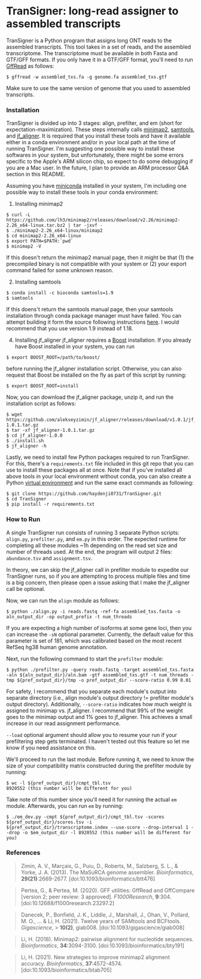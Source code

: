 # TranSigner: long-read assigner to assembled transcripts

TranSigner is a Python program that assigns long ONT reads to the assembled transcripts. This tool takes in a set of reads, and the assembled transcriptome. The transcriptome must be available in both Fasta and GTF/GFF formats. If you only have it in a GTF/GFF format, you'll need to run [GffRead](https://github.com/gpertea/gffread) as follows:

```
$ gffread -w assembled_txs.fa -g genome.fa assembled_txs.gtf
```
Make sure to use the same version of genome that you used to assembled transcripts. 

### Installation ###

TranSigner is divided up into 3 stages: align, prefilter, and em (short for expectation-maximization). These steps internally calls [minimap2](https://github.com/lh3/minimap2), [samtools](http://www.htslib.org/), and [jf_aligner](https://github.com/alekseyzimin/jf_aligner). It is required that you install these tools and have it available either in a conda environment and/or in your local path at the time of running TranSigner. I'm suggesting one possible way to install these softwares in your system, but unfortunately, there might be some errors specific to the Apple's ARM silicon chip, so expect to do some debugging if you are a Mac user. In the future, I plan to provide an ARM processor Q&A section in this README.

Assuming you have [miniconda](https://docs.conda.io/projects/miniconda/en/latest/) installed in your system, I'm including one possible way to install these tools in your conda environment:

1. Installing minimap2
```
$ curl -L https://github.com/lh3/minimap2/releases/download/v2.26/minimap2-2.26_x64-linux.tar.bz2 | tar -jxvf -
$ ./minimap2-2.26_x64-linux/minimap2
$ cd minimap2-2.26_x64-linux
$ export PATH=$PATH:`pwd`
$ minimap2 -V
```
If this doesn't return the minimap2 manual page, then it might be that (1) the precompiled binary is not compatible with your system or (2) your export command failed for some unknown reason.

2. Installing samtools
```
$ conda install -c bioconda samtools=1.9
$ samtools
```
If this doens't return the samtools manual page, then your samtools installation through conda package manager must have failed. You can attempt building it form the source following instructions [here](http://www.htslib.org/download/). I would recommend that you use version 1.9 instead of 1.18.
  
4. Installing jf_aligner
jf_aligner requires a [Boost](https://www.boost.org/) installation. If you already have Boost installed in your system, you can run
```
$ export BOOST_ROOT=/path/to/boost/
```
before running the jf_aligner installation script. Otherwise, you can also request that Boost be installed on the fly as part of this script by running:
```
$ export BOOST_ROOT=install
```
Now, you can download the jf_aligner package, unzip it, and run the installation script as follows:
```
$ wget https://github.com/alekseyzimin/jf_aligner/releases/download/v1.0.1/jf_aligner-1.0.1.tar.gz
$ tar -xf jf_aligner-1.0.1.tar.gz
$ cd jf_aligner-1.0.0
$ ./install.sh
$ jf_aligner -h
```

Lastly, we need to install few Python packages required to run TranSigner. For this, there's a `requirements.txt` file included in this git repo that you can use to install these packages all at once. Note that if you've installed all above tools in your local environment without conda, you can also create a Python [virtual environment](https://docs.python.org/3/library/venv.html) and run the same exact commands as following:

```
$ git clone https://github.com/haydenji0731/TranSigner.git
$ cd TranSigner
$ pip install -r requirements.txt
```

### How to Run ###

A single TranSigner run consists of running 3 separate Python scripts: `align.py`, `prefilter.py`, and `em.py` in this order. The expected runtime for completing all these modules ~1h depending on the read set size and number of threads used. At the end, the program will output 2 files: `abundance.tsv` and `assignment.tsv`. 

In theory, we can skip the jf_aligner call in prefilter module to expedite our TranSigner runs, so if you are attempting to process multiple files and time is a big concern, then please open a issue asking that I make the jf_aligner call be optional. 

Now, we can run the `align` module as follows:

```
$ python ./align.py -i reads.fastq -ref-fa assembled_txs.fasta -o aln_output_dir -op output_prefix -t num_threads
```
If you are expecting a high number of isoforms at some gene loci, then you can increase the `-sN` optional parameter. Currently, the default value for this parameter is set of 181, which was calibrated based on the most recent RefSeq hg38 human genome annotation.

Next, run the following command to start the `prefilter` module:

```
$ python ./prefilter.py -query reads.fastq -target assembled_txs.fasta -aln ${aln_output_dir}/aln.bam -gtf assembled_txs.gtf -t num_threads -tmp ${pref_output_dir}/tmp -o pref_output_dir --score-ratio 0.99 0.01 
```
For safety, I recommend that you separate each module's output into separate directory (i.e., align module's output directory != prefilter module's output directory). Additionally, `--score-ratio` indicates how much weight is assigned to minimap vs. jf_aligner. I recommend that 99% of the weight goes to the minimap output and 1% goes to jf_aligner. This achieves a small increase in our read assignment performance. 

`--load` optional argument should allow you to resume your run if your prefiltering step gets terminated. I haven't tested out this feature so let me know if you need assistance on this.

We'll proceed to run the last module. Before running it, we need to know the size of your compatibility matrix constructed during the prefilter module by running:
```
$ wc -l ${pref_output_dir}/cmpt_tbl.tsv
8920552 (this number will be different for you)
```
Take note of this number since you'll need it for running the actual `em` module. Afterwards, you can run `em` by running:
```
$ ./em_dev.py -cmpt ${pref_output_dir}/cmpt_tbl.tsv -scores ${pref_output_dir}/scores.tsv -i ${pref_output_dir}/transcriptome.index --use-score --drop-interval 1 --drop -o $em_output_dir -l 8920552 (this number will be different for you)
```
### References ###

> Zimin, A. V., Marçais, G., Puiu, D., Roberts, M., Salzberg, S. L., & Yorke, J. A. (2013). The MaSuRCA genome assembler.
> *Bioinformatics*, **29(21)**:2669-2677. [doi:10.1093/bioinformatics/btt476]

> Pertea, G., & Pertea, M. (2020). GFF utilities: GffRead and GffCompare [version 2; peer review: 3 approved].
> *F1000Research*, **9**:304. [doi:10.12688/f1000research.23297.2]

> Danecek, P., Bonfield, J. K., Liddle, J., Marshall, J., Ohan, V., Pollard, M. O., ... & Li, H. (2021). Twelve years of SAMtools and BCFtools. *Gigascience*, > **10(2)**, giab008. [doi:10.1093/gigascience/giab008]

> Li, H. (2018). Minimap2: pairwise alignment for nucleotide sequences.
> *Bioinformatics*, **34**:3094-3100. [doi:10.1093/bioinformatics/bty191]

> Li, H. (2021). New strategies to improve minimap2 alignment accuracy.
> *Bioinformatics*, **37**:4572-4574. [doi:10.1093/bioinformatics/btab705]
